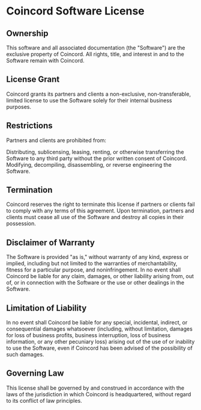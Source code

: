 # Coincord Software License
##  Ownership
This software and all associated documentation (the "Software") are the exclusive property of Coincord. All rights, title, and interest in and to the Software remain with Coincord.

## License Grant
Coincord grants its partners and clients a non-exclusive, non-transferable, limited license to use the Software solely for their internal business purposes.

## Restrictions
Partners and clients are prohibited from:

Distributing, sublicensing, leasing, renting, or otherwise transferring the Software to any third party without the prior written consent of Coincord.
Modifying, decompiling, disassembling, or reverse engineering the Software.
## Termination
Coincord reserves the right to terminate this license if partners or clients fail to comply with any terms of this agreement. Upon termination, partners and clients must cease all use of the Software and destroy all copies in their possession.

## Disclaimer of Warranty
The Software is provided "as is," without warranty of any kind, express or implied, including but not limited to the warranties of merchantability, fitness for a particular purpose, and noninfringement. In no event shall Coincord be liable for any claim, damages, or other liability arising from, out of, or in connection with the Software or the use or other dealings in the Software.

## Limitation of Liability
In no event shall Coincord be liable for any special, incidental, indirect, or consequential damages whatsoever (including, without limitation, damages for loss of business profits, business interruption, loss of business information, or any other pecuniary loss) arising out of the use of or inability to use the Software, even if Coincord has been advised of the possibility of such damages.

## Governing Law
This license shall be governed by and construed in accordance with the laws of the jurisdiction in which Coincord is headquartered, without regard to its conflict of law principles.